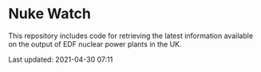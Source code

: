 # Nuke Watch

This repository includes code for retrieving the latest information available on the output of EDF nuclear power plants in the UK.

Last updated: 2021-04-30 07:11